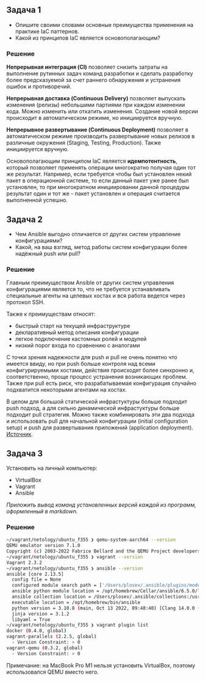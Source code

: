 ## Задача 1

- Опишите своими словами основные преимущества применения на практике IaC паттернов.
- Какой из принципов IaC является основополагающим?

### Решение
**Непрерывная интеграция (CI)** позволяет снизить затраты на выполнение рутинных задач команд разработки и сделать разработку более предсказуемой за счет раннего обнаружения и устранения ошибок и противоречий.  

**Непрерывная доставка (Continuous Delivery)** позволяет выпускать изменения (релизы) небольшими партиями при каждом изменении кода. Можно изменить или откатить изменения. Создание новой версии происходит в автоматическом режиме, но инициируется вручную.

**Непрерывное развертывание (Continuous Deployment)** позволяет в автоматическом режиме производить развертывание новых релизов в различные окружения (Staging, Testing, Production). Также инициируется вручную.

Основополагающим принципом IaC является **идемпотентность**, который позволяет применять операции многократно получая один тот же результат. Например, если требуется чтобы был установлен некий пакет в операционной системе, то если данный пакет уже ранее был установлен, то при многократном инициировании данной процедуры результат один и тот же - пакет установлен и операция считается выполненной успешно. 

## Задача 2

- Чем Ansible выгодно отличается от других систем управление конфигурациями?
- Какой, на ваш взгляд, метод работы систем конфигурации более надёжный push или pull?

### Решение
Главным преимуществом Ansible от других систем управления конфигурациями является то, что не требуется устанавливать специальные агенты на целевых хостах и вся работа ведется через протокол SSH.   

Также к преимуществам относят:
* быстрый старт на текущей инфраструктуре 
* декларативный метод описания конфигурации 
* легкое подключение кастомных ролей и модулей
* низкий порог входа по сравнению с аналогами 

С точки зрения надежности для push и pull не очень понятно что имеется ввиду, но при push больше контроля над всеми конфигурируемыми хостами, действия происходят более синхронно и, соответственно, проще процесс устранения возникающих проблем. Также при pull есть риск, что разрабатываемая конфигурация случайно подхватится некоторыми агентами на хостах.  

В целом для большой статической инфрастуктуры больше подходит push подход, а для сильно динамической инфрастуктуры больше подходит pull стратегия. Можно также комбинировать эти два подхода и использовать pull для начальной конфигурации (initial configuration setup) и push для развертывания приложений (application deployment). [Источник](https://gayatrisajith.medium.com/beginner-fundamentals-push-pull-configuration-management-tools-85eff1b41447).

## Задача 3

Установить на личный компьютер:

- VirtualBox
- Vagrant
- Ansible

*Приложить вывод команд установленных версий каждой из программ, оформленный в markdown.*

### Решение
```bash
~/vagrant/netology/ubuntu_f355 ❯ qemu-system-aarch64 --version                                                     ✘ INT
QEMU emulator version 7.1.0
Copyright (c) 2003-2022 Fabrice Bellard and the QEMU Project developers
~/vagrant/netology/ubuntu_f355 ❯ vagrant --version
Vagrant 2.3.2
~/vagrant/netology/ubuntu_f355 ❯ ansible --version
ansible [core 2.13.5]
  config file = None
  configured module search path = ['/Users/plosev/.ansible/plugins/modules', '/usr/share/ansible/plugins/modules']
  ansible python module location = /opt/homebrew/Cellar/ansible/6.5.0/libexec/lib/python3.10/site-packages/ansible
  ansible collection location = /Users/plosev/.ansible/collections:/usr/share/ansible/collections
  executable location = /opt/homebrew/bin/ansible
  python version = 3.10.8 (main, Oct 13 2022, 09:48:40) [Clang 14.0.0 (clang-1400.0.29.102)]
  jinja version = 3.1.2
  libyaml = True
~/vagrant/netology/ubuntu_f355 ❯ vagrant plugin list                                                                13s
docker (0.4.0, global)
vagrant-parallels (2.2.5, global)
  - Version Constraint: > 0
vagrant-qemu (0.3.2, global)
  - Version Constraint: > 0
```
Примечание: на MacBook Pro M1 нельзя установить VirtualBox, поэтому использовался QEMU вместо него.